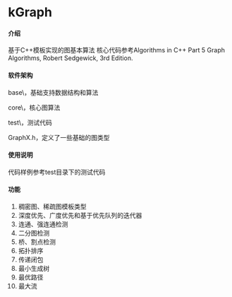 # kGraph

#### 介绍

基于C++模板实现的图基本算法
核心代码参考Algorithms in C++ Part 5 Graph Algorithms, Robert Sedgewick, 3rd Edition.


#### 软件架构

base\，基础支持数据结构和算法

core\，核心图算法

test\，测试代码

GraphX.h，定义了一些基础的图类型


#### 使用说明

代码样例参考test目录下的测试代码


#### 功能

1.  稠密图、稀疏图模板类型
2.  深度优先、广度优先和基于优先队列的迭代器
3.  连通、强连通检测
4.  二分图检测
5.  桥、割点检测
6.  拓扑排序
7.  传递闭包
8.  最小生成树
9.  最优路径
10. 最大流
